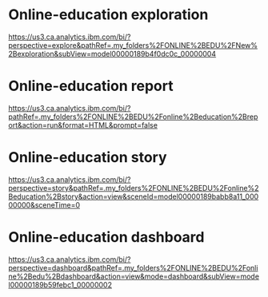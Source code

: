 # Online-education exploration
https://us3.ca.analytics.ibm.com/bi/?perspective=explore&pathRef=.my_folders%2FONLINE%2BEDU%2FNew%2Bexploration&subView=model00000189b4f0dc0c_00000004
# Online-education report
https://us3.ca.analytics.ibm.com/bi/?pathRef=.my_folders%2FONLINE%2BEDU%2Fonline%2Beducation%2Breport&action=run&format=HTML&prompt=false
# Online-education story
https://us3.ca.analytics.ibm.com/bi/?perspective=story&pathRef=.my_folders%2FONLINE%2BEDU%2Fonline%2Beducation%2Bstory&action=view&sceneId=model00000189babb8a11_00000000&sceneTime=0
# Online-education dashboard
https://us3.ca.analytics.ibm.com/bi/?perspective=dashboard&pathRef=.my_folders%2FONLINE%2BEDU%2Fonline%2Bedu%2Bdashboard&action=view&mode=dashboard&subView=model00000189b59febc1_00000002
